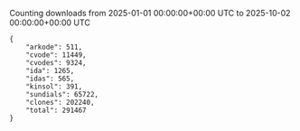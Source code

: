 
Counting downloads from 2025-01-01 00:00:00+00:00 UTC to 2025-10-02 00:00:00+00:00 UTC

```
{
    "arkode": 511,
    "cvode": 11449,
    "cvodes": 9324,
    "ida": 1265,
    "idas": 565,
    "kinsol": 391,
    "sundials": 65722,
    "clones": 202240,
    "total": 291467
}
```
